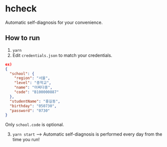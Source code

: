 # hcheck
Automatic self-diagnosis for your convenience.

## How to run

1. `yarn`
2. Edit `credentials.json` to match your credentials.

```json
ex) 
{
  "school": {
    "region": "서울",
    "level": "중학교", 
    "name": "어쩌다중",
    "code": "B100000887"
  },
  "studentName": "홍길동",
  "birthday": "050730",
  "password": "0730"
}

```

Only `school.code` is optional.

3. `yarn start` --> Automatic self-diagnosis is performed every day from the time you run!
